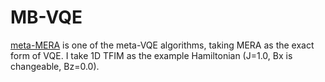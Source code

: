 # MB-VQE
[meta-MERA](.%2Fmeta-MERA.ipynb) is one of the meta-VQE algorithms, taking MERA as the exact form of VQE. I take 1D TFIM as the example Hamiltonian (J=1.0, Bx is changeable, Bz=0.0).
